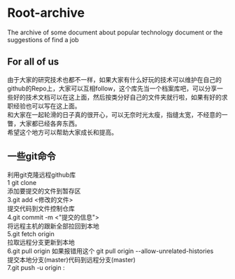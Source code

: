# Root-archive
The archive of some document about popular technology document or the suggestions of find a job
## For all of us
由于大家的研究技术也都不一样，如果大家有什么好玩的技术可以维护在自己的github的Repo上，大家可以互相follow，这个库先当一个档案库吧，可以分享一些好的技术文档可以在这上面，然后按类分好自己的文件夹就行啦，如果有好的求职经验也可以写在这上面。  
和大家在一起轮滑的日子真的很开心，可以无奈时光太瘦，指缝太宽，不经意的一瞥，大家都已经各奔东西。  
希望这个地方可以帮助大家成长和提高。
## 一些git命令
利用git克隆远程github库  
1 git clone <url or ssh>  
添加要提交的文件到暂存区  
3.git add <修改的文件>   
提交代码到文件控制仓库  
4.git commit -m <"提交的信息">  
将远程主机的跟新全部拉回到本地  
5.git fetch origin <branch-name>  
拉取远程分支更新到本地  
6.git pull origin <branch-name> 如果报错用这个 git pull origin <branch-name> --allow-unrelated-histories  
提交本地分支(master)代码到远程分支(master)  
7.git push -u origin <branch-name>:<branch-name>  
